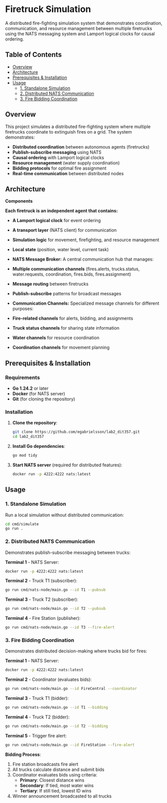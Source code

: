 # Firetruck Simulation

A distributed fire-fighting simulation system that demonstrates coordination, communication, and resource management between multiple firetrucks using the NATS messaging system and Lamport logical clocks for causal ordering.

## Table of Contents
- [Overview](#overview)
- [Architecture](#architecture)
- [Prerequisites & Installation](#prerequisites--installation)
- [Usage](#usage)
  - [1. Standalone Simulation](#1-standalone-simulation)
  - [2. Distributed NATS Communication](#2-distributed-nats-communication)
  - [3. Fire Bidding Coordination](#3-fire-bidding-coordination)

## Overview

This project simulates a distributed fire-fighting system where multiple firetrucks coordinate to extinguish fires on a grid. The system demonstrates:

- **Distributed coordination** between autonomous agents (firetrucks)
- **Publish-subscribe messaging** using NATS
- **Causal ordering** with Lamport logical clocks
- **Resource management** (water supply coordination)
- **Bidding protocols** for optimal fire assignment
- **Real-time communication** between distributed nodes

## Architecture

**Components**

**Each firetruck is an independent agent that contains:**
- **A Lamport logical clock** for event ordering
- **A transport layer** (NATS client) for communication
- **Simulation logic** for movement, firefighting, and resource management
- **Local state** (position, water level, current task)

- **NATS Message Broker:** A central communication hub that manages:
- **Multiple communication channels** (fires.alerts, trucks.status, water.requests, coordination, fires.bids, fires.assignment)
- **Message routing** between firetrucks
- **Publish-subscribe** patterns for broadcast messages

- **Communication Channels:** Specialized message channels for different purposes:
- **Fire-related channels** for alerts, bidding, and assignments
- **Truck status channels** for sharing state information
- **Water channels** for resource coordination
- **Coordination channels** for movement planning

## Prerequisites & Installation

### Requirements
- **Go 1.24.2** or later
- **Docker** (for NATS server)
- **Git** (for cloning the repository)

### Installation

1. **Clone the repository**:
   ```bash
   git clone https://github.com/egabrielsson/lab2_dit357.git
   cd lab2_dit357
   ```

2. **Install Go dependencies**:
   ```bash
   go mod tidy
   ```

3. **Start NATS server** (required for distributed features):
   ```bash
   docker run -p 4222:4222 nats:latest
   ```

## Usage

### 1. Standalone Simulation

Run a local simulation without distributed communication:

```bash
cd cmd/simulate
go run .
```

### 2. Distributed NATS Communication

Demonstrates publish-subscribe messaging between trucks:

**Terminal 1** - NATS Server:
```bash
docker run -p 4222:4222 nats:latest
```

**Terminal 2** - Truck T1 (subscriber):
```bash
go run cmd/nats-node/main.go --id T1 --pubsub
```

**Terminal 3** - Truck T2 (subscriber):
```bash
go run cmd/nats-node/main.go --id T2 --pubsub
```

**Terminal 4** - Fire Station (publisher):
```bash
go run cmd/nats-node/main.go --id T3 --fire-alert
```

### 3. Fire Bidding Coordination

Demonstrates distributed decision-making where trucks bid for fires:

**Terminal 1** - NATS Server:
```bash
docker run -p 4222:4222 nats:latest
```

**Terminal 2** - Coordinator (evaluates bids):
```bash
go run cmd/nats-node/main.go --id FireCentral --coordinator
```

**Terminal 3** - Truck T1 (bidder):
```bash
go run cmd/nats-node/main.go --id T1 --bidding
```

**Terminal 4** - Truck T2 (bidder):
```bash
go run cmd/nats-node/main.go --id T2 --bidding
```

**Terminal 5** - Trigger fire alert:
```bash
go run cmd/nats-node/main.go --id FireStation --fire-alert
```

**Bidding Process**:
1. Fire station broadcasts fire alert
2. All trucks calculate distance and submit bids
3. Coordinator evaluates bids using criteria:
   - **Primary**: Closest distance wins
   - **Secondary**: If tied, most water wins  
   - **Tertiary**: If still tied, lowest ID wins
4. Winner announcement broadcasted to all trucks